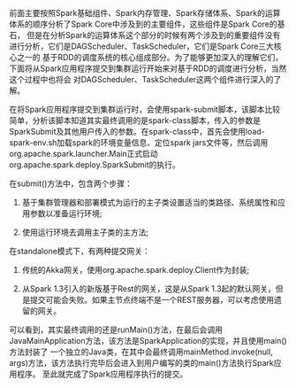 前面主要按照Spark基础组件、Spark内存管理、Spark存储体系、Spark的运算体系的顺序分析了Spark Core中涉及到的主要组件，这些组件是Spark Core的基石，
但是在分析Spark的运算体系这个部分的时候有两个涉及到的重要组件没有进行分析，它们是DAGScheduler、TaskScheduler，它们是Spark Core三大核心之一的
基于RDD的调度系统的核心组成部分。为了能够更加深入的理解它们，下面将从Spark应用程序提交到集群运行开始来对基于RDD的调度进行分析，当然这个过程中也将会
对DAGScheduler、TaskScheduler这两个组件进行深入的了解。

在将Spark应用程序提交到集群运行时，会使用spark-submit脚本，该脚本比较简单，分析该脚本知道其实最终调用的是spark-class脚本，传入的参数是
SparkSubmit及其他用户传入的参数。在spark-class中，首先会使用load-spark-env.sh加载spark的环境变量信息、定位spark jars文件等，然后调用
org.apache.spark.launcher.Main正式启动org.apache.spark.deploy.SparkSubmit的执行。

在submit()方法中，包含两个步骤：
  1. 基于集群管理器和部署模式为运行的主子类设置适当的类路径、系统属性和应用参数以准备运行环境;

  2. 使用运行环境去调用主子类的主方法;

在standalone模式下，有两种提交网关：
  1. 传统的Akka网关，使用org.apache.spark.deploy.Client作为封装;

  2. 从Spark 1.3引入的新版基于Rest的网关，这是从Spark 1.3起的默认网关，但是提交可能会失败。如果主节点终端不是一个REST服务器，可以考虑使用遗留的网关。

可以看到，其实最终调用的还是runMain()方法，在最后会调用JavaMainApplication方法，该方法是SparkApplication的实现，并且使用main()方法封装了
一个独立的Java类，在其中会最终调用mainMethod.invoke(null, args)方法，该方法执行完毕后会进入到用户编写的类的main()方法执行Spark应用程序。
至此就完成了Spark应用程序执行的提交。
